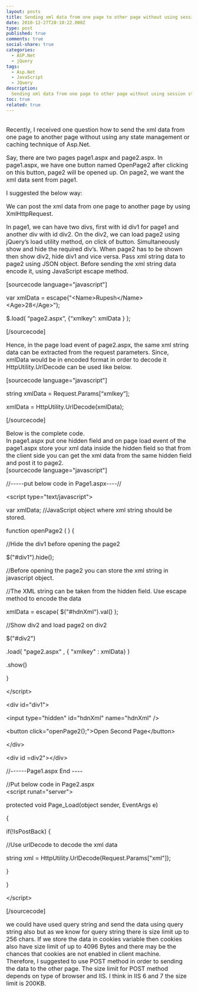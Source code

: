 ```yaml
---
layout: posts
title: Sending xml data from one page to other page without using session state.
date: 2010-12-27T20:10:22.000Z
type: post
published: true
comments: true
social-share: true
categories:
  - ASP.Net
  - jQuery
tags:
  - Asp.Net
  - JavaScript
  - JQuery
description:
  Sending xml data from one page to other page without using session state
toc: true
related: true
---
```


<p>
				<font size="3"><br />
Recently, I received one question how to send the xml data from one page to another page without using any state management or caching technique of Asp.Net.</p>
<p>Say, there are two pages page1.aspx and page2.aspx. In page1.aspx, we have one button named OpenPage2 after clicking on this button, page2 will be opened up. On page2, we want the xml data sent from page1.</p>
<p>I suggested the below way:</p>
<p>We can post the xml data from one page to another page by using XmlHttpRequest.</p>
<p>In page1, we can have two divs, first with id div1 for page1 and another div with id div2. On the div2, we can load page2 using jQuery’s load utility method, on click of button. Simultaneously show and hide the required div’s. When page2 has to be shown then show div2, hide div1 and vice versa. Pass xml string data to page2 using JSON object. Before sending the xml string data encode it, using JavaScript escape method.</p>
<p>[sourcecode language="javascript"]</p>
<p>var xmlData = escape(&quot;&lt;Name&gt;Rupesh&lt;/Name&gt;&lt;Age&gt;28&lt;/Age&gt;&quot;);</p>
<p>$.load( “page2.aspx”, {“xmlkey”: xmlData } );</p>
<p>[/sourcecode]</p>
<p>Hence, in the page load event of page2.aspx, the same xml string data can be extracted from the request parameters. Since, xmlData would be in encoded format in order to decode it HttpUtility.UrlDecode can be used like below.</p>
<p>[sourcecode language="javascript"]</p>
<p>string xmlData =  Request.Params[“xmlkey”];</p>
<p>xmlData = HttpUtility.UrlDecode(xmlData);</p>
<p>[/sourcecode]</p>
<p>Below is the complete code.<br />
In page1.aspx put one hidden field and on page load event of the page1.aspx store your xml data inside the hidden field so that from the client side you can get the xml data from the same hidden field and post it to page2.<br />
[sourcecode language="javascript"]</p>
<p>//-----put below code in Page1.aspx----//</p>
<p>&lt;script type=&quot;text/javascript&quot;&gt;</p>
<p>var xmlData; //JavaScript object where xml string should be stored.</p>
<p>function openPage2 ( )  {</p>
<p>//Hide the div1 before opening the page2</p>
<p>$(&quot;#div1&quot;).hide();</p>
<p>//Before opening the page2 you can store the xml string in javascript object.</p>
<p>//The XML string can be taken from the hidden field. Use escape method to encode the data</p>
<p>xmlData = escape( $(&quot;#hdnXml&quot;).val() );</p>
<p>//Show div2 and load page2 on div2</p>
<p>$(&quot;#div2&quot;)</p>
<p>.load( &quot;page2.aspx&quot; , { &quot;xmlkey&quot; : xmlData} )</p>
<p>.show()</p>
<p>}</p>
<p>&lt;/script&gt;</p>
<p>&lt;div id=&quot;div1&quot;&gt;</p>
<p>&lt;input type=&quot;hidden&quot; id=&quot;hdnXml&quot; name=&quot;hdnXml&quot; /&gt;</p>
<p>&lt;button click=&quot;openPage2();&quot;&gt;Open Second Page&lt;/button&gt;</p>
<p>&lt;/div&gt;</p>
<p>&lt;div id =div2&quot;&gt;&lt;/div&gt;</p>
<p>//------Page1.aspx End ----</p>
<p>//Put below code in Page2.aspx<br />
&lt;script runat=&quot;server&quot;&gt;</p>
<p>protected void Page_Load(object sender, EventArgs e)</p>
<p>{</p>
<p>if(!IsPostBack) {</p>
<p>//Use urlDecode to decode the xml data</p>
<p>string xml = HttpUtility.UrlDecode(Request.Params[&quot;xml&quot;]);</p>
<p>}</p>
<p>}</p>
<p>&lt;/script&gt;</p>
<p>[/sourcecode]</p>
<p>we could have used query string and send the data using query string also but as we know for query string there is size limit up to 256 chars. If we store the data in cookies variable then cookies also have size limit of up to 4096 Bytes and there may be the chances that cookies are not enabled in client machine.<br />
Therefore, I suggested to use POST method in order to sending the data to the other page. The size limit for POST method depends on type of browser and IIS. I think in IIS 6 and 7 the size limit is 200KB.<br />
</font>		</p>
